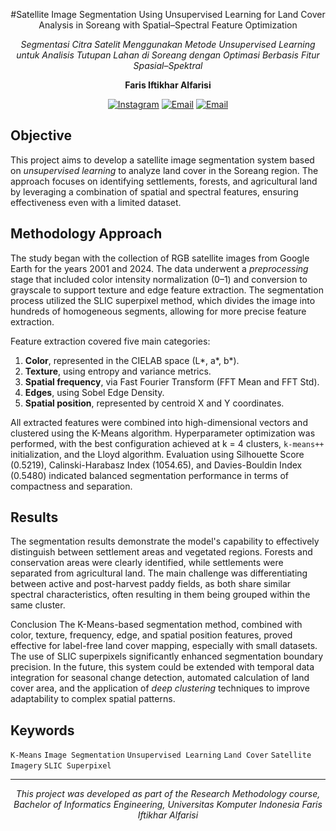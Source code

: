 <p align="center">
  #Satellite Image Segmentation Using Unsupervised Learning for Land Cover Analysis in Soreang with Spatial–Spectral Feature Optimization 
</p>


<p align="center">
  <i>Segmentasi Citra Satelit Menggunakan Metode Unsupervised Learning untuk Analisis Tutupan Lahan di Soreang dengan Optimasi Berbasis Fitur Spasial–Spektral</i>  
</p>

<p align="center">
  <b>Faris Iftikhar Alfarisi</b>  
</p>
<p align="center">
<a href="https://www.instagram.com/frs.alfrs_/"><img src="https://img.shields.io/badge/Instagram-frs.alfrs_ logo=instagram" alt="Instagram"></a>
<a href="mailto:faris.workingspace@gmail.com"><img src="https://img.shields.io/badge/Email-faris.workingspace@gmail.com -blue?logo=gmail" alt="Email"></a>
<a href="mailto:faris.10122050@mahasiswa.unikom.ac.id "><img src="https://img.shields.io/badge/Email-faris.10122050@mahasiswa.unikom.ac.id-blue?logo=gmail" alt="Email"></a>
</p>



## Objective
This project aims to develop a satellite image segmentation system based on *unsupervised learning* to analyze land cover in the Soreang region. The approach focuses on identifying settlements, forests, and agricultural land by leveraging a combination of spatial and spectral features, ensuring effectiveness even with a limited dataset.


## Methodology Approach
The study began with the collection of RGB satellite images from Google Earth for the years 2001 and 2024. The data underwent a *preprocessing* stage that included color intensity normalization (0–1) and conversion to grayscale to support texture and edge feature extraction. The segmentation process utilized the SLIC superpixel method, which divides the image into hundreds of homogeneous segments, allowing for more precise feature extraction.

Feature extraction covered five main categories:  
1. **Color**, represented in the CIELAB space (L*, a*, b*).  
2. **Texture**, using entropy and variance metrics.  
3. **Spatial frequency**, via Fast Fourier Transform (FFT Mean and FFT Std).  
4. **Edges**, using Sobel Edge Density.  
5. **Spatial position**, represented by centroid X and Y coordinates.  

All extracted features were combined into high-dimensional vectors and clustered using the K-Means algorithm. Hyperparameter optimization was performed, with the best configuration achieved at k = 4 clusters, `k-means++` initialization, and the Lloyd algorithm. Evaluation using Silhouette Score (0.5219), Calinski-Harabasz Index (1054.65), and Davies-Bouldin Index (0.5480) indicated balanced segmentation performance in terms of compactness and separation.


## Results
The segmentation results demonstrate the model's capability to effectively distinguish between settlement areas and vegetated regions. Forests and conservation areas were clearly identified, while settlements were separated from agricultural land. The main challenge was differentiating between active and post-harvest paddy fields, as both share similar spectral characteristics, often resulting in them being grouped within the same cluster.


Conclusion
The K-Means-based segmentation method, combined with color, texture, frequency, edge, and spatial position features, proved effective for label-free land cover mapping, especially with small datasets. The use of SLIC superpixels significantly enhanced segmentation boundary precision. In the future, this system could be extended with temporal data integration for seasonal change detection, automated calculation of land cover area, and the application of *deep clustering* techniques to improve adaptability to complex spatial patterns.


## Keywords
`K-Means` `Image Segmentation` `Unsupervised Learning` `Land Cover` `Satellite Imagery` `SLIC Superpixel`

---

<p align="center">
  <i>This project was developed as part of the Research Methodology course, Bachelor of Informatics Engineering, Universitas Komputer Indonesia</i>
   <i>Faris Iftikhar Alfarisi</i>
</p>
